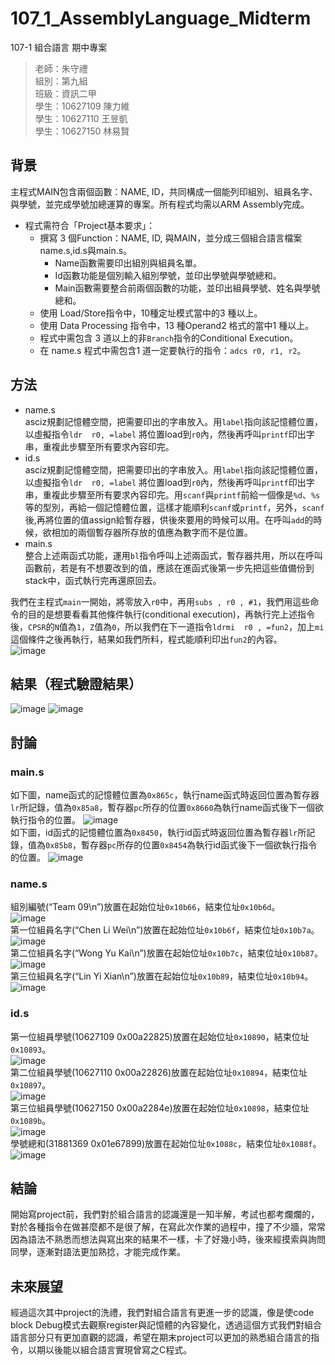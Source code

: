# 107_1_AssemblyLanguage_Midterm
107-1 組合語言 期中專案

> 老師：朱守禮  
> 組別：第九組  
> 班級：資訊二甲  
> 學生：10627109  陳力維  
> 學生：10627110  王昱凱  
> 學生：10627150  林易賢  

## 背景
主程式MAIN包含兩個函數：NAME, ID，共同構成一個能列印組別、組員名字、與學號，並完成學號加總運算的專案。所有程式均需以ARM Assembly完成。  
- 程式需符合「Project基本要求」：
  - 撰寫 3 個Function：NAME, ID, 與MAIN，並分成三個組合語言檔案name.s,id.s與main.s。
    - Name函數需要印出組別與組員名單。
    - Id函數功能是個別輸入組別學號，並印出學號與學號總和。
    - Main函數需要整合前兩個函數的功能，並印出組員學號、姓名與學號總和。
  - 使用 Load/Store指令中，10種定址模式當中的3 種以上。
  - 使用 Data Processing 指令中，13 種Operand2 格式的當中1 種以上。
  - 程式中需包含 3 道以上的非`Branch`指令的Conditional Execution。
  - 在 name.s 程式中需包含1 道一定要執行的指令：`adcs r0, r1, r2`。

## 方法
- name.s  
asciz規劃記憶體空間，把需要印出的字串放入。用`label`指向該記憶體位置，以虛擬指令`ldr  r0, =label` 將位置load到`r0`內，然後再呼叫`printf`印出字串，重複此步驟至所有要求內容印完。
- id.s  
asciz規劃記憶體空間，把需要印出的字串放入。用`label`指向該記憶體位置，以虛擬指令`ldr  r0, =label` 將位置load到`r0`內，然後再呼叫`printf`印出字串，重複此步驟至所有要求內容印完。用`scanf`與`printf`前給一個像是`%d`、`%s`等的型別，再給一個記憶體位置，這樣才能順利`scanf`或`printf`，另外，`scanf`後,再將位置的值assign給暫存器，供後來要用的時候可以用。在呼叫`add`的時候，欲相加的兩個暫存器所存放的值應為數字而不是位置。
- main.s  
整合上述兩函式功能，運用`bl`指令呼叫上述兩函式，暫存器共用，所以在呼叫函數前，若是有不想要改到的值，應該在進函式後第一步先把這些值備份到stack中，函式執行完再還原回去。  

我們在主程式`main`一開始，將零放入`r0`中，再用`subs , r0 , #1`，我們用這些命令的目的是想要看看其他條件執行(conditional execution)，再執行完上述指令後，`CPSR`的`N`值為`1`，`Z`值為`0`，所以我們在下一道指令`ldrmi  r0 , =fun2`，加上`mi`這個條件之後再執行，結果如我們所料，程式能順利印出`fun2`的內容。  
![image](https://user-images.githubusercontent.com/51331397/183023434-0b5ee3f6-c085-4de7-aa3f-a7ef9765aa3e.png)

## 結果（程式驗證結果）
![image](https://user-images.githubusercontent.com/51331397/183242680-50e1f8e6-a257-4a04-9bb1-6ac15e063482.png)
![image](https://user-images.githubusercontent.com/51331397/183242684-c40b88a4-946e-47d8-828e-cf9b5e46593f.png)

## 討論
### main.s  
如下圖，name函式的記憶體位置為`0x865c`，執行name函式時返回位置為暫存器`lr`所記錄，值為`0x85a8`，暫存器`pc`所存的位置`0x8660`為執行name函式後下一個欲執行指令的位置。
![image](https://user-images.githubusercontent.com/51331397/183242913-118d4fd5-131b-4288-a81d-a45f1fa20e71.png)  
如下圖，id函式的記憶體位置為`0x8450`，執行id函式時返回位置為暫存器`lr`所記錄，值為`0x85b8`，暫存器`pc`所存的位置`0x8454`為執行id函式後下一個欲執行指令的位置。
![image](https://user-images.githubusercontent.com/51331397/183242957-cb11efd0-4f48-4c9a-9bce-398ed6c6b3df.png)
### name.s  
組別編號(“Team 09\n”)放置在起始位址`0x10b66`，結束位址`0x10b6d`。  
![image](https://user-images.githubusercontent.com/51331397/183243063-fbea0fba-a0de-44e2-8224-f44b9cbbf7c1.png)  
第一位組員名字(“Chen Li Wei\n”)放置在起始位址`0x10b6f`，結束位址`0x10b7a`。  
![image](https://user-images.githubusercontent.com/51331397/183243105-ed232add-a61a-4ed0-9bb7-f28124e67b21.png)  
第二位組員名字(“Wong Yu Kai\n”)放置在起始位址`0x10b7c`，結束位址`0x10b87`。  
![image](https://user-images.githubusercontent.com/51331397/183243135-849ed928-0f68-4dfc-b2f0-17c83983ce64.png)  
第三位組員名字(“Lin Yi Xian\n”)放置在起始位址`0x10b89`，結束位址`0x10b94`。  
![image](https://user-images.githubusercontent.com/51331397/183243159-500e00a9-11fa-46c2-8131-f7625a2baf77.png)  
### id.s  
第一位組員學號(10627109 0x00a22825)放置在起始位址`0x10890`，結束位址`0x10893`。  
![image](https://user-images.githubusercontent.com/51331397/183243245-f6ac115c-58ed-4292-8ed9-052539b7c2aa.png)  
第二位組員學號(10627110 0x00a22826)放置在起始位址`0x10894`，結束位址`0x10897`。  
![image](https://user-images.githubusercontent.com/51331397/183243285-dc6a6997-6b8c-4ab4-86bc-a0319d4d02f8.png)  
第三位組員學號(10627150 0x00a2284e)放置在起始位址`0x10898`，結束位址`0x1089b`。  
![image](https://user-images.githubusercontent.com/51331397/183243313-3a7113e6-178c-4a0c-b6c2-7dd5ceca1a92.png)  
學號總和(31881369 0x01e67899)放置在起始位址`0x1088c`，結束位址`0x1088f`。  
![image](https://user-images.githubusercontent.com/51331397/183243413-4d12d5db-ec89-4ddf-a448-792bcba18d21.png)  

## 結論
開始寫project前，我們對於組合語言的認識還是一知半解，考試也都考爛爛的，對於各種指令在做甚麼都不是很了解，在寫此次作業的過程中，撞了不少牆，常常因為語法不熟悉而想法與寫出來的結果不一樣，卡了好幾小時，後來經摸索與詢問同學，逐漸對語法更加熟捻，才能完成作業。

## 未來展望
經過這次其中project的洗禮，我們對組合語言有更進一步的認識，像是使code block Debug模式去觀察register與記憶體的內容變化，透過這個方式我們對組合語言部分只有更加直觀的認識，希望在期末project可以更加的熟悉組合語言的指令，以期以後能以組合語言實現曾寫之C程式。
